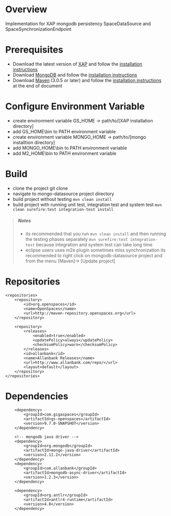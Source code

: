 Overview
================

Implementation for XAP mongodb persistency SpaceDataSource and SpaceSynchronizationEndpoint

Prerequisites
=============

* Download the latest version of [XAP](http://www.gigaspaces.com/xap-download) and follow the [installation instructions](http://wiki.gigaspaces.com/wiki/display/XAP97/Installation)
* Download [MongoDB](http://www.mongodb.org/downloads) and follow the [installation instructions](http://docs.mongodb.org/manual/installation/)
* Download [Maven](http://maven.apache.org/download.cgi) (3.0.5 or later) and follow the [installation instructions](http://maven.apache.org/download.cgi#Installation) at the end of document

Configure Environment Variable
==============================

* create environment variable GS_HOME -> path/to/[XAP installation directory]
* add GS_HOME\bin to PATH environment variable
* create environment variable MONGO_HOME -> path/to/[mongo installtion directory]
* add MONGO_HOME\bin to PATH environment variable
* add M2_HOME\bin to PATH environment variable


Build
=====

* clone the project git clone
* navigate to mongo-datasource project directory
* build project without testing `mvn clean install`
* build project with running unit test, integration test and system test 
	`mvn clean surefire:test integration-test install`

> ##### Notes #####
> * its recommended that you run `mvn clean install` and then running the testing phases separately `mvn surefire:test integration-test` 
  because integration and system test can take long time
> * eclipse users uses m2e plugin sometimes miss synchronization its recommended to right click on 
  mongodb-datasource project and from the menu [Maven]-> [Update project]


Repositories
============
	<repositories>
		<repository>
			<id>org.openspaces</id>
			<name>OpenSpaces</name>
			<url>http://maven-repository.openspaces.org</url>
		</repository>

		<repository>
			<releases>
				<enabled>true</enabled>
				<updatePolicy>always</updatePolicy>
				<checksumPolicy>warn</checksumPolicy>
			</releases>
			<id>allanbank</id>
			<name>Allanbank Releases</name>
			<url>http://www.allanbank.com/repo/</url>
			<layout>default</layout>
		</repository>
	</repositories>

Dependencies
============
    	<dependency>
			<groupId>com.gigaspaces</groupId>
			<artifactId>gs-openspaces</artifactId>
			<version>9.7.0-SNAPSHOT</version>
		</dependency>

		<!-- mongodb java driver -->
		<dependency>
			<groupId>org.mongodb</groupId>
			<artifactId>mongo-java-driver</artifactId>
			<version>2.11.2</version>
		</dependency>
		<dependency>
			<groupId>com.allanbank</groupId>
			<artifactId>mongodb-async-driver</artifactId>
			<version>1.2.3</version>
		</dependency>

		<dependency>
			<groupId>org.antlr</groupId>
			<artifactId>antlr4-runtime</artifactId>
			<version>4.0</version>
		</dependency>

